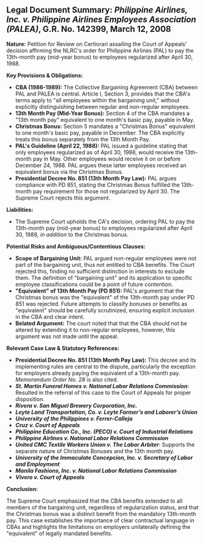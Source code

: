 ## Legal Document Summary: *Philippine Airlines, Inc. v. Philippine Airlines Employees Association (PALEA)*, G.R. No. 142399, March 12, 2008

**Nature:** Petition for Review on Certiorari assailing the Court of Appeals' decision affirming the NLRC's order for Philippine Airlines (PAL) to pay the 13th-month pay (mid-year bonus) to employees regularized after April 30, 1988.

**Key Provisions & Obligations:**

*   **CBA (1986-1989):** The Collective Bargaining Agreement (CBA) between PAL and PALEA is central. Article I, Section 3, provides that the CBA's terms apply to "all employees within the bargaining unit," without explicitly distinguishing between regular and non-regular employees.
*   **13th Month Pay (Mid-Year Bonus):** Section 4 of the CBA mandates a "13th month pay" equivalent to one month's basic pay, payable in May.
*   **Christmas Bonus:** Section 5 mandates a "Christmas Bonus" equivalent to one month's basic pay, payable in December. The CBA explicitly treats this bonus separately from the 13th Month Pay.
*   **PAL's Guideline (April 22, 1988):** PAL issued a guideline stating that only employees regularized as of April 30, 1988, would receive the 13th-month pay in May. Other employees would receive it on or before December 24, 1988. PAL argues these latter employees received an equivalent bonus via the Christmas Bonus.
*   **Presidential Decree No. 851 (13th Month Pay Law):** PAL argues compliance with PD 851, stating the Christmas Bonus fulfilled the 13th-month pay requirement for those not regularized by April 30. The Supreme Court rejects this argument.

**Liabilities:**

*   The Supreme Court upholds the CA's decision, ordering PAL to pay the 13th-month pay (mid-year bonus) to employees regularized after April 30, 1988, *in addition* to the Christmas bonus.

**Potential Risks and Ambiguous/Contentious Clauses:**

*   **Scope of Bargaining Unit:** PAL argued non-regular employees were not part of the bargaining unit, thus not entitled to CBA benefits. The Court rejected this, finding no sufficient distinction in interests to exclude them. The definition of "bargaining unit" and its application to specific employee classifications could be a point of future contention.
*   **"Equivalent" of 13th Month Pay (PD 851):** PAL's argument that the Christmas bonus was the "equivalent" of the 13th-month pay under PD 851 was rejected. Future attempts to classify bonuses or benefits as "equivalent" should be carefully scrutinized, ensuring explicit inclusion in the CBA and clear intent.
*   **Belated Argument:** The court noted that that the CBA should not be altered by extending it to non-regular employees, however, this argument was not made until the appeal.

**Relevant Case Law & Statutory References:**

*   **Presidential Decree No. 851 (13th Month Pay Law):** This decree and its implementing rules are central to the dispute, particularly the exception for employers already paying the equivalent of a 13th-month pay. *Memorandum Order No. 28* is also cited.
*   ***St. Martin Funeral Homes v. National Labor Relations Commission***: Resulted in the referral of this case to the Court of Appeals for proper disposition.
*   ***Rivera v. San Miguel Brewery Corporation, Inc.***
*   ***Leyte Land Transportation, Co. v. Leyte Farmer’s and Laborer’s Union***
*   ***University of the Philippines v. Ferrer-Calleja***
*   ***Cruz v. Court of Appeals***
*   ***Philippine Education Co., Inc. (PECO) v. Court of Industrial Relations***
*   ***Philippine Airlines v. National Labor Relations Commission***
*   ***United CMC Textile Workers Union v. The Labor Arbiter***: Supports the separate nature of Christmas Bonuses and the 13th month pay.
*   ***University of the Immaculate Concepcion, Inc. v. Secretary of Labor and Employment***
*   ***Manila Fashions, Inc. v. National Labor Relations Commission***
*   ***Vivero v. Court of Appeals***

**Conclusion:**

The Supreme Court emphasized that the CBA benefits extended to all members of the bargaining unit, regardless of regularization status, and that the Christmas bonus was a distinct benefit from the mandatory 13th-month pay. This case establishes the importance of clear contractual language in CBAs and highlights the limitations on employers unilaterally defining the "equivalent" of legally mandated benefits.
